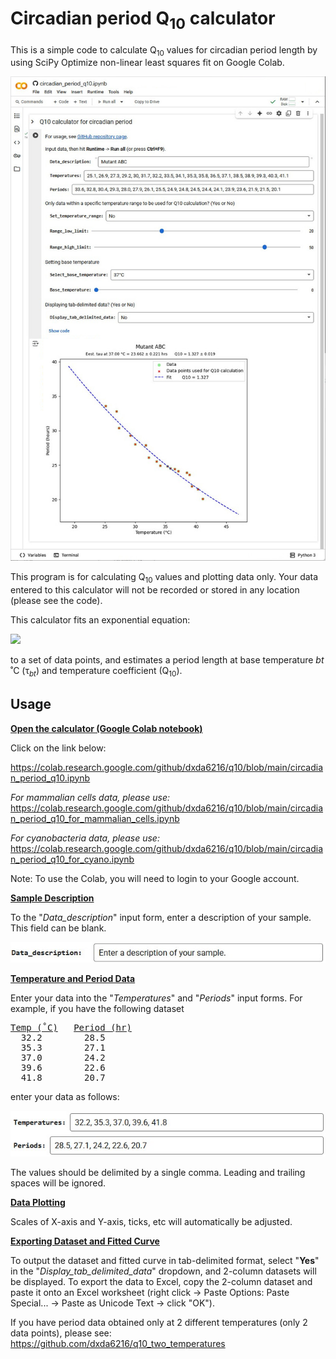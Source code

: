 # Circadian period Q<sub>10</sub> calculator
This is a simple code to calculate Q<sub>10</sub> values for circadian period length by using SciPy Optimize non-linear least squares fit on Google Colab.<br />

<img width="836" alt="q10cc" src="https://github.com/dxda6216/q10/blob/main/images/q10cc.jpg?raw=true"><br />

This program is for calculating Q<sub>10</sub> values and plotting data only. Your data entered to this calculator will not be recorded or stored in any location (please see the code).

This calculator fits an exponential equation:

<img src="https://latex.codecogs.com/svg.image?\tau&space;_{t}=\frac{\tau&space;_{bt}}{{Q_{10}}^{^({\frac{t-bt}{10}})}">

to a set of data points, and estimates a period length at base temperature *bt* ˚C (τ<sub>*bt*</sub>) and temperature coefficient (Q<sub>10</sub>).

## Usage

<b><ins>Open the calculator (Google Colab notebook)</ins></b>

Click on the link below:<br/>

https://colab.research.google.com/github/dxda6216/q10/blob/main/circadian_period_q10.ipynb<br/>

*For mammalian cells data, please use:*<br/>
https://colab.research.google.com/github/dxda6216/q10/blob/main/circadian_period_q10_for_mammalian_cells.ipynb<br/>

*For cyanobacteria data, please use:*<br/>
https://colab.research.google.com/github/dxda6216/q10/blob/main/circadian_period_q10_for_cyano.ipynb<br/>

Note: To use the Colab, you will need to login to your Google account.

<b><ins>Sample Description</ins></b>

To the "<i>Data_description</i>" input form, enter a description of your sample. This field can be blank.

<pre><img width="613" alt="q10cc" src="https://github.com/dxda6216/q10/blob/main/images/data_description_input.jpg?raw=true"></pre>

<b><ins>Temperature and Period Data</ins></b>

Enter your data into the "<i>Temperatures</i>" and "<i>Periods</i>" input forms.
For example, if you have the following dataset

<pre><ins>Temp (˚C)</ins>   <ins>Period (hr)</ins>
  32.2        28.5
  35.3        27.1
  37.0        24.2
  39.6        22.6
  41.8        20.7</pre>
enter your data as follows:


<pre><img width="631" alt="q10cc" src="https://github.com/dxda6216/q10/blob/main/images/datainput.jpg?raw=true"></pre>
The values should be delimited by a single comma. Leading and trailing spaces will be ignored.

<b><ins>Data Plotting</ins></b>

Scales of X-axis and Y-axis, ticks, etc will automatically be adjusted.

<b><ins>Exporting Dataset and Fitted Curve</ins></b>

To output the dataset and fitted curve in tab-delimited format, select "<b>Yes</b>" in the "<i>Display_tab_delimited_data</i>" dropdown, and 2-column datasets will be displayed. To export the data to Excel, copy the 2-column dataset and paste it onto an Excel worksheet (right click -> Paste Options: Paste Special... -> Paste as Unicode Text -> click "OK").

If you have period data obtained only at 2 different temperatures (only 2 data points), please see:
https://github.com/dxda6216/q10_two_temperatures
